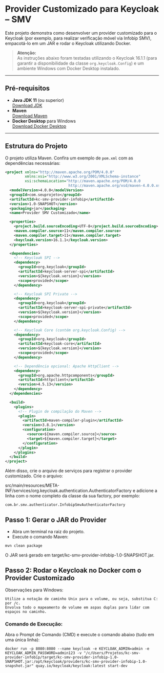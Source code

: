 # Provider Customizado para Keycloak – SMV

Este projeto demonstra como desenvolver um provider customizado para o Keycloak (por exemplo, para realizar verificação móvel via Infobip SMV), empacotá-lo em um JAR e rodar o Keycloak utilizando Docker.

> **Atenção:**  
> As instruções abaixo foram testadas utilizando o Keycloak 16.1.1 (para garantir a disponibilidade da classe `org.keycloak.Config`) e um ambiente Windows com Docker Desktop instalado.

---

## Pré-requisitos

- **Java JDK 11** (ou superior)  
  [Download JDK](https://adoptium.net/)
- **Maven**  
  [Download Maven](https://maven.apache.org/install.html)
- **Docker Desktop** para Windows  
  [Download Docker Desktop](https://www.docker.com/products/docker-desktop)

---

## Estrutura do Projeto

O projeto utiliza Maven. Confira um exemplo de `pom.xml` com as dependências necessárias:

```xml
<project xmlns="http://maven.apache.org/POM/4.0.0" 
         xmlns:xsi="http://www.w3.org/2001/XMLSchema-instance" 
         xsi:schemaLocation="http://maven.apache.org/POM/4.0.0 
                             http://maven.apache.org/xsd/maven-4.0.0.xsd">
  <modelVersion>4.0.0</modelVersion>
  <groupId>com.seuprojeto</groupId>
  <artifactId>kc-smv-provider-infobip</artifactId>
  <version>1.0-SNAPSHOT</version>
  <packaging>jar</packaging>
  <name>Provider SMV Customizado</name>

  <properties>
    <project.build.sourceEncoding>UTF-8</project.build.sourceEncoding>
    <maven.compiler.source>11</maven.compiler.source>
    <maven.compiler.target>11</maven.compiler.target>
    <keycloak.version>16.1.1</keycloak.version>
  </properties>

  <dependencies>
    <!-- Keycloak SPI -->
    <dependency>
      <groupId>org.keycloak</groupId>
      <artifactId>keycloak-server-spi</artifactId>
      <version>${keycloak.version}</version>
      <scope>provided</scope>
    </dependency>

    <!-- Keycloak SPI Private -->
    <dependency>
      <groupId>org.keycloak</groupId>
      <artifactId>keycloak-server-spi-private</artifactId>
      <version>${keycloak.version}</version>
      <scope>provided</scope>
    </dependency>

    <!-- Keycloak Core (contém org.keycloak.Config) -->
    <dependency>
      <groupId>org.keycloak</groupId>
      <artifactId>keycloak-core</artifactId>
      <version>${keycloak.version}</version>
      <scope>provided</scope>
    </dependency>

    <!-- Dependência opcional: Apache HttpClient -->
    <dependency>
      <groupId>org.apache.httpcomponents</groupId>
      <artifactId>httpclient</artifactId>
      <version>4.5.13</version>
    </dependency>
  </dependencies>

  <build>
    <plugins>
      <!-- Plugin de compilação do Maven -->
      <plugin>
        <artifactId>maven-compiler-plugin</artifactId>
        <version>3.8.1</version>
        <configuration>
          <source>${maven.compiler.source}</source>
          <target>${maven.compiler.target}</target>
        </configuration>
      </plugin>
    </plugins>
  </build>
</project>
```

Além disso, crie o arquivo de serviços para registrar o provider customizado.
Crie o arquivo:


src/main/resources/META-INF/services/org.keycloak.authentication.AuthenticatorFactory
e adicione a linha com o nome completo da classe da sua factory, por exemplo:

```
com.br.smv.authenticator.InfobipSmvAuthenticatorFactory
```

## Passo 1: Gerar o JAR do Provider

- Abra um terminal na raiz do projeto.
- Execute o comando Maven:

```cmd
mvn clean package
```

O JAR será gerado em target/kc-smv-provider-infobip-1.0-SNAPSHOT.jar.

## Passo 2: Rodar o Keycloak no Docker com o Provider Customizado

Observações para Windows:

    Utilize a notação de caminho Unix para o volume, ou seja, substitua C: por /c.
    Envolva todo o mapeamento de volume em aspas duplas para lidar com espaços no caminho.

### Comando de Execução:

Abra o Prompt de Comando (CMD) e execute o comando abaixo (tudo em uma única linha):

```
docker run -p 8080:8080 --name keycloak -e KEYCLOAK_ADMIN=admin -e KEYCLOAK_ADMIN_PASSWORD=admin123 -v "/c/Users/Projetos/kc-smv-provider-infobip/target/kc-smv-provider-infobip-1.0-SNAPSHOT.jar:/opt/keycloak/providers/kc-smv-provider-infobip-1.0-snapshot.jar" quay.io/keycloak/keycloak:latest start-dev
```